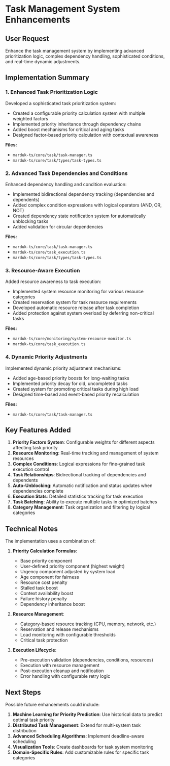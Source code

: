 # Task Management System Enhancements

## User Request
Enhance the task management system by implementing advanced prioritization logic, complex dependency handling, sophisticated conditions, and real-time dynamic adjustments.

## Implementation Summary

### 1. Enhanced Task Prioritization Logic

Developed a sophisticated task prioritization system:

- Created a configurable priority calculation system with multiple weighted factors
- Implemented priority inheritance through dependency chains
- Added boost mechanisms for critical and aging tasks
- Designed factor-based priority calculation with contextual awareness

**Files:**
- `marduk-ts/core/task/task-manager.ts`
- `marduk-ts/core/task/types/task-types.ts`

### 2. Advanced Task Dependencies and Conditions

Enhanced dependency handling and condition evaluation:

- Implemented bidirectional dependency tracking (dependencies and dependents)
- Added complex condition expressions with logical operators (AND, OR, NOT)
- Created dependency state notification system for automatically unblocking tasks
- Added validation for circular dependencies

**Files:**
- `marduk-ts/core/task/task-manager.ts`
- `marduk-ts/core/task_execution.ts`
- `marduk-ts/core/task/types/task-types.ts`

### 3. Resource-Aware Execution

Added resource awareness to task execution:

- Implemented system resource monitoring for various resource categories
- Created reservation system for task resource requirements
- Developed automatic resource release after task completion
- Added protection against system overload by deferring non-critical tasks

**Files:**
- `marduk-ts/core/monitoring/system-resource-monitor.ts`
- `marduk-ts/core/task_execution.ts`

### 4. Dynamic Priority Adjustments

Implemented dynamic priority adjustment mechanisms:

- Added age-based priority boosts for long-waiting tasks
- Implemented priority decay for old, uncompleted tasks
- Created system for promoting critical tasks during high load
- Designed time-based and event-based priority recalculation

**Files:**
- `marduk-ts/core/task/task-manager.ts`

## Key Features Added

1. **Priority Factors System**: Configurable weights for different aspects affecting task priority
2. **Resource Monitoring**: Real-time tracking and management of system resources
3. **Complex Conditions**: Logical expressions for fine-grained task execution control
4. **Task Relationships**: Bidirectional tracking of dependencies and dependents
5. **Auto-Unblocking**: Automatic notification and status updates when dependencies complete
6. **Execution Stats**: Detailed statistics tracking for task execution
7. **Task Batching**: Ability to execute multiple tasks in optimized batches
8. **Category Management**: Task organization and filtering by logical categories

## Technical Notes

The implementation uses a combination of:

1. **Priority Calculation Formulas**:
   - Base priority component
   - User-defined priority component (highest weight)
   - Urgency component adjusted by system load
   - Age component for fairness
   - Resource cost penalty
   - Stalled task boost
   - Context availability boost
   - Failure history penalty
   - Dependency inheritance boost

2. **Resource Management**:
   - Category-based resource tracking (CPU, memory, network, etc.)
   - Reservation and release mechanisms
   - Load monitoring with configurable thresholds
   - Critical task protection

3. **Execution Lifecycle**:
   - Pre-execution validation (dependencies, conditions, resources)
   - Execution with resource management
   - Post-execution cleanup and notification
   - Error handling with configurable retry logic

## Next Steps

Possible future enhancements could include:

1. **Machine Learning for Priority Prediction**: Use historical data to predict optimal task priority
2. **Distributed Task Management**: Extend for multi-system task distribution
3. **Advanced Scheduling Algorithms**: Implement deadline-aware scheduling
4. **Visualization Tools**: Create dashboards for task system monitoring
5. **Domain-Specific Rules**: Add customizable rules for specific task categories
